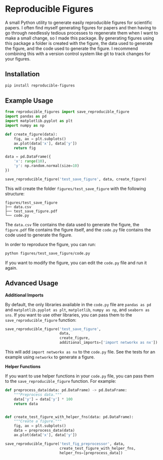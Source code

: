 # Reproducible Figures


A small Python utility to generate easily reproducible figures for scientific papers.
I often find myself generating figures for papers and then having to go through
needlessly tedious processes to regenerate them when I want to make a small change,
so I made this package.
By generating figures using this package a folder is created with the figure,
the data used to generate the figure, and the code used to generate the figure.
I recommend combining this with a version control system like git to track changes
for your figures.

## Installation

```bash
pip install reproducible-figures
```

## Example Usage

```python
from reproducible_figures import save_reproducible_figure
import pandas as pd
import matplotlib.pyplot as plt
import numpy as np

def create_figure(data):
    fig, ax = plt.subplots()
    ax.plot(data['x'], data['y'])
    return fig

data = pd.DataFrame({
    'x': range(10),
    'y': np.random.normal(size=10)
})

save_reproducible_figure('test_save_figure', data, create_figure)
```
This will create the folder `figures/test_save_figure` with the following structure:

```
figures/test_save_figure
├── data.csv
├── test_save_figure.pdf
└── code.py
```

The `data.csv` file contains the data used to generate the figure, the `figure.pdf` file contains the figure itself, and the `code.py` file contains the code used to generate the figure.

In order to reproduce the figure, you can run:
```bash
python figures/test_save_figure/code.py
```

If you want to modify the figure, you can edit the `code.py` file and run it again.

## Advanced Usage

**Additional Imports**

By default, the only libraries available in the `code.py` file are `pandas as pd` and `matplotlib.pyplot as plt`, `matplotlib`, `numpy as np`, and `seaborn as sns`. If you want to use other libraries, you can pass them to the `save_reproducible_figure` function:

```python
save_reproducible_figure('test_save_figure',
                         data,
                         create_figure,
                         additional_imports=['import networkx as nx'])
```

This will add `import networkx as nx` to the `code.py` file.
See the tests for an example using `networkx` to generate a figure.


**Helper Functions**

If you want to use helper functions in your `code.py` file, you can pass them to the `save_reproducible_figure` function. For example:

```python
def preprocess_data(data: pd.DataFrame) -> pd.DataFrame:
    """Preprocess data."""
    data['y'] = data['y'] * 100
    return data


def create_test_figure_with_helper_fns(data: pd.DataFrame):
    """Create a figure."""
    fig, ax = plt.subplots()
    data = preprocess_data(data)
    ax.plot(data['x'], data['y'])

save_reproducible_figure('test_fig_preprocessor', data,
                         create_test_figure_with_helper_fns,
                         helper_fns=[preprocess_data])
```
